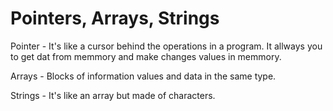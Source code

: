 # Pointers, Arrays, Strings #

Pointer - It's like a cursor behind the operations in a program. It allways you to get dat from memmory and make changes values in memmory.

Arrays - Blocks of information values and data in the same type.

Strings - It's like an array but made of characters.